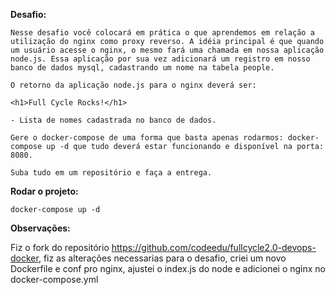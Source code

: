 **Desafio:**

```
Nesse desafio você colocará em prática o que aprendemos em relação a utilização do nginx como proxy reverso. A idéia principal é que quando um usuário acesse o nginx, o mesmo fará uma chamada em nossa aplicação node.js. Essa aplicação por sua vez adicionará um registro em nosso banco de dados mysql, cadastrando um nome na tabela people.

O retorno da aplicação node.js para o nginx deverá ser:

<h1>Full Cycle Rocks!</h1>

- Lista de nomes cadastrada no banco de dados.

Gere o docker-compose de uma forma que basta apenas rodarmos: docker-compose up -d que tudo deverá estar funcionando e disponível na porta: 8080.

Suba tudo em um repositório e faça a entrega.
```

**Rodar o projeto:**

`docker-compose up -d`

**Observações:**

Fiz o fork do repositório https://github.com/codeedu/fullcycle2.0-devops-docker, fiz as alterações necessarias para o desafio, criei um novo Dockerfile e conf pro nginx, ajustei o index.js do node e adicionei o nginx no docker-compose.yml